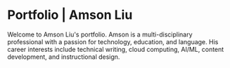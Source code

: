# Portfolio | Amson Liu

Welcome to Amson Liu's portfolio. Amson is a multi-disciplinary professional with a passion for technology, education, and language. His career interests include technical writing, cloud computing, AI/ML, content development, and instructional design.
